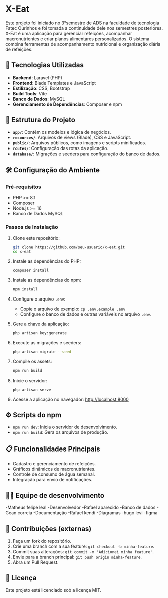# X-Eat

Este projeto foi iniciado no 3°semestre de ADS na faculdade de tecnologia Fatec Ourinhos e foi tomada a continuidade dele nos semestres posteriores. X-Eat é uma aplicação para gerenciar refeições, acompanhar macronutrientes e criar planos alimentares personalizados. O sistema combina ferramentas de acompanhamento nutricional e organização diária de refeições.

## 🚀 Tecnologias Utilizadas

- **Backend**: Laravel (PHP)
- **Frontend**: Blade Templates e JavaScript
- **Estilização**: CSS, Bootstrap
- **Build Tools**: Vite
- **Banco de Dados**: MySQL
- **Gerenciamento de Dependências**: Composer e npm

## 📂 Estrutura do Projeto

- **`app/`**: Contém os modelos e lógica de negócios.
- **`resources/`**: Arquivos de views (Blade), CSS e JavaScript.
- **`public/`**: Arquivos públicos, como imagens e scripts minificados.
- **`routes/`**: Configuração das rotas da aplicação.
- **`database/`**: Migrações e seeders para configuração do banco de dados.

## 🛠️ Configuração do Ambiente

### Pré-requisitos

- PHP >= 8.1
- Composer
- Node.js >= 16
- Banco de Dados MySQL

### Passos de Instalação

1. Clone este repositório:
   ```bash
   git clone https://github.com/seu-usuario/x-eat.git
   cd x-eat
   ```

2. Instale as dependências do PHP:
   ```bash
   composer install
   ```

3. Instale as dependências do npm:
   ```bash
   npm install
   ```

4. Configure o arquivo `.env`:
   - Copie o arquivo de exemplo: `cp .env.example .env`
   - Configure o banco de dados e outras variáveis no arquivo `.env`.

5. Gere a chave da aplicação:
   ```bash
   php artisan key:generate
   ```

6. Execute as migrações e seeders:
   ```bash
   php artisan migrate --seed
   ```

7. Compile os assets:
   ```bash
   npm run build
   ```

8. Inicie o servidor:
   ```bash
   php artisan serve
   ```

9. Acesse a aplicação no navegador: [http://localhost:8000](http://localhost:8000)

## ⚙️ Scripts do npm

- `npm run dev`: Inicia o servidor de desenvolvimento.
- `npm run build`: Gera os arquivos de produção.

## 📋 Funcionalidades Principais

- Cadastro e gerenciamento de refeições.
- Gráficos dinâmicos de macronutrientes.
- Controle de consumo de água semanal.
- Integração para envio de notificações.

## 👨‍💻 Equipe de desenvolvimento

-Matheus felipe leal -Desenvolvedor
-Rafael aparecido -Banco de dados
-Gean correia -Documentação
-Rafael kendi -Diagramas
-hugo levi -figma 

## 🤝 Contribuições (externas)

1. Faça um fork do repositório.
2. Crie uma branch com a sua feature: `git checkout -b minha-feature`.
3. Commit suas alterações: `git commit -m 'Adicionei minha feature'`.
4. Envie para a branch principal: `git push origin minha-feature`.
5. Abra um Pull Request.

## 📜 Licença

Este projeto está licenciado sob a licença MIT.
